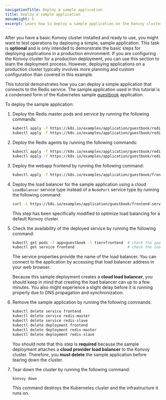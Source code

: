 ```yaml
---
navigationTitle: Deploy a sample application
title: Deploy a sample application
menuWeight: 5
excerpt: Learn how to deploy a sample application on the Konvoy cluster
---
```


<!-- markdownlint-disable MD004 MD007 MD025 MD030 -->

After you have a basic Konvoy cluster installed and ready to use, you might want to test operations by deploying a simple, sample application.
This task is **optional** and is only intended to demonstrate the basic steps for deploying applications in a production environment.
If you are configuring the Konvoy cluster for a production deployment, you can use this section to learn the deployment process.
However, deploying applications on a production cluster typically involves more planning and custom configuration than covered in this example.

This tutorial demonstrates how you can deploy a simple application that connects to the Redis service.
The sample application used in this tutorial is a condensed form of the Kubernetes sample [guestbook][guestbook] application.

To deploy the sample application:

1. Deploy the Redis master pods and service by running the following commands:

    ```bash
    kubectl apply -f https://k8s.io/examples/application/guestbook/redis-master-deployment.yaml
    kubectl apply -f https://k8s.io/examples/application/guestbook/redis-master-service.yaml
    ```

1. Deploy the Redis agents by running the following commands:

    ```bash
    kubectl apply -f https://k8s.io/examples/application/guestbook/redis-slave-deployment.yaml
    kubectl apply -f https://k8s.io/examples/application/guestbook/redis-slave-service.yaml
    ```

1. Deploy the webapp frontend by running the following command:

    ```bash
    kubectl apply -f https://k8s.io/examples/application/guestbook/frontend-deployment.yaml
    ```

1. Deploy the load balancer for the sample application using a cloud `LoadBalancer` service type instead of a `NodePort` service type by running the following command:

    ```bash
    curl -L https://k8s.io/examples/application/guestbook/frontend-service.yaml | sed "s@NodePort@LoadBalancer@" | kubectl apply -f -
    ```

    This step has been specifically modified to optimize load balancing for a default Konvoy cluster.

1. Check the availability of the deployed service by running the following command:

    ```bash
    kubectl get pods -l app=guestbook -l tier=frontend  # check the app pods
    kubectl get service frontend                        # check the load balancer
    ```

    The service properties provide the name of the load balancer. You can connect to the application by accessing that load balancer address in your web browser.

    Because this sample deployment creates a **cloud load balancer**,  you should keep in mind that creating the load balancer can up to a few minutes.
    You also might experience a slight delay before it is running properly due to DNS propagation and synchronization.

1. Remove the sample application by running the following commands:

    ```bash
    kubectl delete service frontend
    kubectl delete service redis-master
    kubectl delete service redis-slave
    kubectl delete deployment frontend
    kubectl delete deployment redis-master
    kubectl delete deployment redis-slave
    ```

    You should note that this step is **required** because the sample deployment attaches a **cloud provider load balancer** to the Konvoy cluster.
    Therefore, you **must delete** the sample application before tearing down the cluster.

1. Tear down the cluster by running the following command:

    ```bash
    konvoy down
    ```

    This command destroys the Kubernetes cluster and the infrastructure it runs on.

[guestbook]: https://kubernetes.io/docs/tutorials/stateless-application/guestbook/
